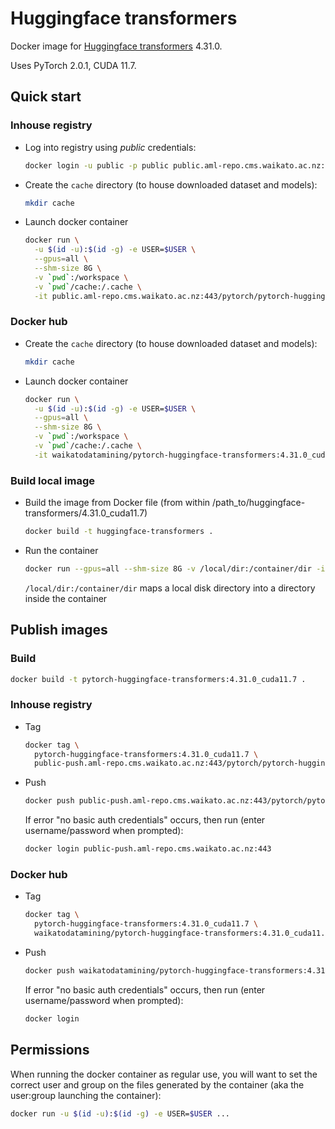 # Huggingface transformers

Docker image for [Huggingface transformers](https://github.com/huggingface/transformers) 4.31.0.

Uses PyTorch 2.0.1, CUDA 11.7.

## Quick start

### Inhouse registry

* Log into registry using *public* credentials:

  ```bash
  docker login -u public -p public public.aml-repo.cms.waikato.ac.nz:443 
  ```
  
* Create the `cache` directory (to house downloaded dataset and models):

  ```bash
  mkdir cache
  ```

* Launch docker container

  ```bash
  docker run \
    -u $(id -u):$(id -g) -e USER=$USER \
    --gpus=all \
    --shm-size 8G \
    -v `pwd`:/workspace \
    -v `pwd`/cache:/.cache \
    -it public.aml-repo.cms.waikato.ac.nz:443/pytorch/pytorch-huggingface-transformers:4.31.0_cuda11.7
  ```

### Docker hub
  
* Create the `cache` directory (to house downloaded dataset and models):

  ```bash
  mkdir cache
  ```

* Launch docker container

  ```bash
  docker run \
    -u $(id -u):$(id -g) -e USER=$USER \
    --gpus=all \
    --shm-size 8G \
    -v `pwd`:/workspace \
    -v `pwd`/cache:/.cache \
    -it waikatodatamining/pytorch-huggingface-transformers:4.31.0_cuda11.7
  ```

### Build local image

* Build the image from Docker file (from within /path_to/huggingface-transformers/4.31.0_cuda11.7)

  ```bash
  docker build -t huggingface-transformers .
  ```
  
* Run the container

  ```bash
  docker run --gpus=all --shm-size 8G -v /local/dir:/container/dir -it huggingface-transformers
  ```
  `/local/dir:/container/dir` maps a local disk directory into a directory inside the container


## Publish images

### Build

```bash
docker build -t pytorch-huggingface-transformers:4.31.0_cuda11.7 .
```

### Inhouse registry  
  
* Tag

  ```bash
  docker tag \
    pytorch-huggingface-transformers:4.31.0_cuda11.7 \
    public-push.aml-repo.cms.waikato.ac.nz:443/pytorch/pytorch-huggingface-transformers:4.31.0_cuda11.7
  ```
  
* Push

  ```bash
  docker push public-push.aml-repo.cms.waikato.ac.nz:443/pytorch/pytorch-huggingface-transformers:4.31.0_cuda11.7
  ```
  If error "no basic auth credentials" occurs, then run (enter username/password when prompted):
  
  ```bash
  docker login public-push.aml-repo.cms.waikato.ac.nz:443
  ```

### Docker hub  
  
* Tag

  ```bash
  docker tag \
    pytorch-huggingface-transformers:4.31.0_cuda11.7 \
    waikatodatamining/pytorch-huggingface-transformers:4.31.0_cuda11.7
  ```
  
* Push

  ```bash
  docker push waikatodatamining/pytorch-huggingface-transformers:4.31.0_cuda11.7
  ```
  If error "no basic auth credentials" occurs, then run (enter username/password when prompted):
  
  ```bash
  docker login
  ```


## Permissions

When running the docker container as regular use, you will want to set the correct
user and group on the files generated by the container (aka the user:group launching
the container):

```bash
docker run -u $(id -u):$(id -g) -e USER=$USER ...
```
